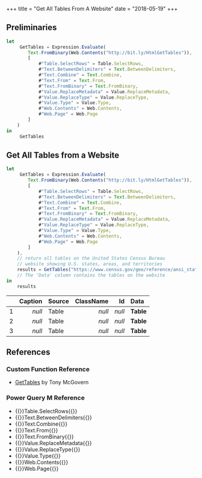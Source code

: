 +++
title = "Get All Tables From A Website"
date = "2018-05-19"
+++

## Preliminaries
```javascript
let
     GetTables = Expression.Evaluate(
        Text.FromBinary(Web.Contents("http://bit.ly/HtmlGetTables")),
        [
            #"Table.SelectRows" = Table.SelectRows,
            #"Text.BetweenDelimiters" = Text.BetweenDelimiters,
            #"Text.Combine" = Text.Combine,
            #"Text.From" = Text.From,
            #"Text.FromBinary" = Text.FromBinary,
            #"Value.ReplaceMetadata" = Value.ReplaceMetadata,
            #"Value.ReplaceType" = Value.ReplaceType,
            #"Value.Type" = Value.Type,
            #"Web.Contents" = Web.Contents,
            #"Web.Page" = Web.Page
        ]
    )
in
     GetTables
```

## Get All Tables from a Website
```javascript
let
     GetTables = Expression.Evaluate(
        Text.FromBinary(Web.Contents("http://bit.ly/HtmlGetTables")),
        [
            #"Table.SelectRows" = Table.SelectRows,
            #"Text.BetweenDelimiters" = Text.BetweenDelimiters,
            #"Text.Combine" = Text.Combine,
            #"Text.From" = Text.From,
            #"Text.FromBinary" = Text.FromBinary,
            #"Value.ReplaceMetadata" = Value.ReplaceMetadata,
            #"Value.ReplaceType" = Value.ReplaceType,
            #"Value.Type" = Value.Type,
            #"Web.Contents" = Web.Contents,
            #"Web.Page" = Web.Page
        ]
    ),
    // return all tables on the United States Census Bureau 
    // website showing U.S. states, areas, and territories
    results = GetTables("https://www.census.gov/geo/reference/ansi_statetables.html")
    // The 'Data' column contains the tables on the website
in
    results
```
|     |Caption |Source |ClassName |Id      |Data     |
|:---:|-------:|:------|---------:|-------:|:--------|
|1	  |*null*  |Table  |*null*    |*null*  |**Table**|
|2	  |*null*  |Table  |*null*    |*null*  |**Table**|
|3	  |*null*  |Table  |*null*    |*null*  |**Table**|

## References
### Custom Function Reference
+ [GetTables](https://gist.github.com/tonmcg/1173759b95943b2b9ed290b9edbe74d3) by Tony McGovern

### Power Query M Reference
+ {{<urls function="table-selectrows">}}Table.SelectRows{{</urls>}}
+ {{<urls function="text-betweendelimiters">}}Text.BetweenDelimiters{{</urls>}}
+ {{<urls function="text-combine">}}Text.Combine{{</urls>}}
+ {{<urls function="text-from">}}Text.From{{</urls>}}
+ {{<urls function="text-frombinary">}}Text.FromBinary{{</urls>}}
+ {{<urls function="value-replacemetadata">}}Value.ReplaceMetadata{{</urls>}}
+ {{<urls function="value-replacetype">}}Value.ReplaceType{{</urls>}}
+ {{<urls function="value-type">}}Value.Type{{</urls>}}
+ {{<urls function="web-contents">}}Web.Contents{{</urls>}}
+ {{<urls function="web-page">}}Web.Page{{</urls>}}